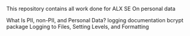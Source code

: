 This repository contains all work done for ALX SE On personal data

What Is PII, non-PII, and Personal Data?
logging documentation
bcrypt package
Logging to Files, Setting Levels, and Formatting
